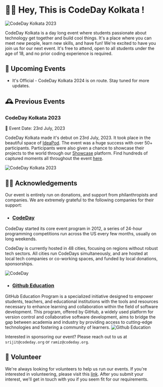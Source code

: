 # 👋🏻 Hey, This is CodeDay Kolkata !

![CodeDay Kolkata 2023](https://i.ibb.co/f1bnd6W/cdk-logo.jpg)

CodeDay Kolkata is a day long event where students passionate about technology get together and build cool things. It's a place where you can meet new people, learn new skills, and have fun! We're excited to have you join us for our next event. It's free to attend, open to all students under the age of 18, and no prior coding experience is required.

## 📅 Upcoming Events
- It's Official - CodeDay Kolkata 2024 is on route. Stay tuned for more updates.

## 🕰️ Previous Events

### CodeDay Kolkata 2023

📅 Event Date: 23rd July, 2023

CodeDay Kolkata made it's debut on 23rd July, 2023. It took place in the beautiful space of [IdeaPod](https://ideapod.in/). The event was a huge success with over 50+ participants. Participants were also given a chance to showcase their projects to the world through our [Showcase](https://showcase.codeday.org/projects/codeday-summer-2023/event=cldo94gip100388exgkydee1aj7) platform. Find hundreds of captured moments all throughout the event [here](https://photos.app.goo.gl/kQxMi15w2EU45xxs8).

![CodeDay Kolkata 2023](https://i.ibb.co/LJQ0N1j/Code-Day-Kolkata-2023-Photo.jpg)

## 🫶🏻 Acknowledgements

Our event is entirely run on donations, and support from philanthropists and companies. We are extremely grateful to the following companies for their support:

- ### [CodeDay](https://codeday.org/) 
CodeDay started its core event program in 2012, a series of 24-hour programming competitions run across the US every few months, usually on long weekends.

CodeDay is currently hosted in 48 cities, focusing on regions without robust tech sectors. All cities run CodeDays simultaneously, and are hosted at local tech companies or co-working spaces, and funded by local donations, sponsorships.

![CodeDay](https://images.ctfassets.net/d5pti1xheuyu/31xuoBUULhr3kDKdkL6s0o/cb079869d97fc1a0a01ec0ab2b85ea2b/workshop-1.jpg)

- ### [Github Education](https://education.github.com) 
GitHub Education Program is a specialized initiative designed to empower students, teachers, and educational institutions with the tools and resources necessary to enhance learning and collaboration within the field of software development. This program, offered by GitHub, a widely used platform for version control and collaborative software development, aims to bridge the gap between academia and industry by providing access to cutting-edge technologies and fostering a community of learners.
![Github Education](https://cloud-j47v24tq8-hack-club-bot.vercel.app/0github_logo_white.png)

Interested in sponsoring our event? Please reach out to us at `srijit@codeday.org` or `ramiz@codeday.org`.


## 💼 Volunteer

We're always looking for volunteers to help us run our events. If you're interested in volunteering, please visit this [link](https://codeday.org/volunteer). After you submit your interest, we'll get in touch with you if you seem fit for our requirements.